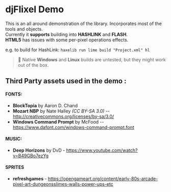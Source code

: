 # djFlixel Demo

This is an all around demonstration of the library. Incorporates most of the tools and objects.  
Currently it **supports** building into **HASHLINK** and **FLASH**.  
**HTML5** has issues with some per-pixel operations effects.  

e.g. to build for HashLink:
`haxelib run lime build "Project.xml" hl`

> :cake: Native **Windows** and **Linux** builds are untested, but they might work out of the box. 

## Third Party assets used in the demo :

#### FONTS:

- **BlockTopia** by Aaron D. Chand
- **Mozart NBP** by Nate Halley *(CC BY-SA 3.0)* -- http://creativecommons.org/licenses/by-sa/3.0/
- **Windows Command Prompt** by McFood -- https://www.dafont.com/windows-command-prompt.font

#### MUSIC:
- **Deep Horizons** by DvD - https://www.youtube.com/watch?v=B49GBo7ezYg
	
#### SPRITES
- **refreshgames** - https://opengameart.org/content/early-80s-arcade-pixel-art-dungeonsslimes-walls-power-ups-etc